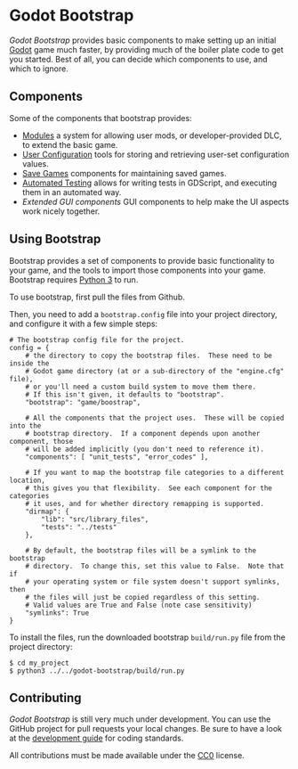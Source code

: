 # Godot Bootstrap

*Godot Bootstrap* provides basic components to make setting up an
initial [Godot](//http://www.godotengine.org)
game much faster, by providing much of the boiler plate code to get you
started.  Best of all, you can decide which components to use, and which
to ignore.



## Components

Some of the components that bootstrap provides:

* [Modules](components/modules) a system for allowing user mods, or
  developer-provided DLC, to extend the basic game.
* [User Configuration](components/user_config) tools for storing and
  retrieving user-set configuration values.
* [Save Games](components/save_game) components for maintaining saved
  games.
* [Automated Testing](components/unit_tests) allows for writing tests in
  GDScript, and executing them in an automated way.
* *Extended GUI components* GUI components to help make the UI aspects
  work nicely together.



## Using Bootstrap

Bootstrap provides a set of components to provide basic functionality to
your game, and the tools to import those components into your game.  Bootstrap
requires [Python 3](https://www.python.org/downloads/release) to run.

To use bootstrap, first pull the files from Github.

Then, you need to add a `bootstrap.config` file into your project directory,
and configure it with a few simple steps:

```
# The bootstrap config file for the project.
config = {
    # the directory to copy the bootstrap files.  These need to be inside the
	# Godot game directory (at or a sub-directory of the "engine.cfg" file),
	# or you'll need a custom build system to move them there.
	# If this isn't given, it defaults to "bootstrap".
	"bootstrap": "game/boostrap",
	
	# All the components that the project uses.  These will be copied into the
	# bootstrap directory.  If a component depends upon another component, those
	# will be added implicitly (you don't need to reference it).
	"components": [ "unit_tests", "error_codes" ],
	
	# If you want to map the bootstrap file categories to a different location,
	# this gives you that flexibility.  See each component for the categories
	# it uses, and for whether directory remapping is supported.
	"dirmap": {
		"lib": "src/library_files",
		"tests": "../tests"
	},
	
	# By default, the bootstrap files will be a symlink to the bootstrap
	# directory.  To change this, set this value to False.  Note that if
	# your operating system or file system doesn't support symlinks, then
	# the files will just be copied regardless of this setting.
	# Valid values are True and False (note case sensitivity)
	"symlinks": True
}
```

To install the files, run the downloaded bootstrap `build/run.py` file
from the project directory:

```
$ cd my_project
$ python3 ../../godot-bootstrap/build/run.py
```


## Contributing

*Godot Bootstrap* is still very much under development.  You can use the
GitHub project for pull requests your local changes.  Be sure to have a
look at the [development guide](docs/developing.md) for coding standards.

All contributions must be made available under the [CC0](LICENSE) license.



